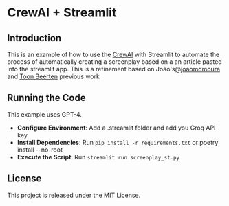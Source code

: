 # CrewAI + Streamlit

## Introduction
This is an example of how to use the [CrewAI](https://github.com/joaomdmoura/crewai) with Streamlit to automate the process of automatically creating a screenplay based on a an article pasted into the streamlit app. This is a refinement based on João's[@joaomdmoura](https://x.com/joaomdmoura) and [Toon Beerten](toon@neontreebot.be) previous work

## Running the Code
This example uses GPT-4.

- **Configure Environment**: Add a .streamlit folder and add you Groq API key
- **Install Dependencies**: Run `pip install -r requirements.txt` or poetry install --no-root
- **Execute the Script**: Run `streamlit run screenplay_st.py`

## License
This project is released under the MIT License.

